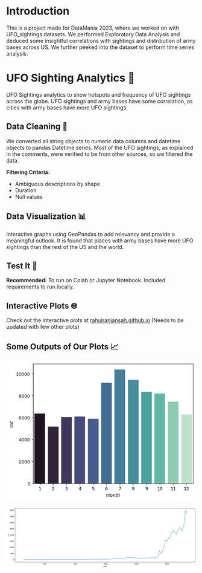 # Introduction
This is a project made for DataMania 2023, where we worked on with UFO_sightings datasets. We performed Exploratory Data Analysis and deduced some insightful correlations with sightings and distribution of army bases across US. We further peeked into the dataset to perform time series analysis.

# UFO Sighting Analytics 🌌

UFO Sightings analytics to show hotspots and frequency of UFO sightings across the globe. UFO sightings and army bases have some correlation, as cities with army bases have more UFO sightings.

## Data Cleaning 🧹

We converted all string objects to numeric data columns and datetime objects to pandas Datetime series. Most of the UFO sightings, as explained in the comments, were verified to be from other sources, so we filtered the data.

**Filtering Criteria:**
- Ambiguous descriptions by shape
- Duration
- Null values

## Data Visualization 📊

Interactive graphs using GeoPandas to add relevancy and provide a meaningful outlook. It is found that places with army bases have more UFO sightings than the rest of the US and the world.

## Test It 🧪

**Recommended:** To run on Colab or Jupyter Notebook.
Included requirements to run locally.

## Interactive Plots 🌐

Check out the interactive plots at [rahulranjansah.github.io](https://rahulranjansah.github.io)
(Needs to be updated with few other plots)

## Some Outputs of Our Plots 📈

![UFO Sightings by Month](plots/months_ufo_visible.png)

![UFO Sightings by Month](plots/lineplots_ufo_sighting.png)
